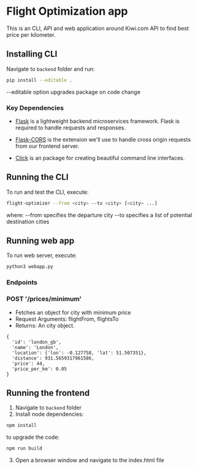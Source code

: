 # Flight Optimization app

This is an CLI, API and web application around Kiwi.com API to find best price per kilometer.

## Installing CLI

Navigate to `backend` folder and run:

```bash
pip install --editable .
```
  --editable option upgrades package on code change

### Key Dependencies

- [Flask](http://flask.pocoo.org/)  is a lightweight backend microservices framework. Flask is required to handle requests and responses.

- [Flask-CORS](https://flask-cors.readthedocs.io/en/latest/#) is the extension we'll use to handle cross origin requests from our frontend server.

- [Click](https://click.palletsprojects.com/en/8.0.x/) is an package for creating beautiful command line interfaces.

## Running the CLI

To run and test the CLI, execute:

```bash
flight-optimizer --from <city> --to <city> [<city> ...]
```
where:
  --from specifies the departure city
  --to specifies a list of potential destination cities

## Running web app

To run web server, execute:
```bash
python3 webapp.py
```

### Endpoints
### POST '/prices/minimum'
- Fetches an object for city with minimum price
- Request Arguments: flightFrom, flightsTo
- Returns: An city object.
```
{
  'id': 'london_gb',
  'name': 'London',
  'location': {'lon': -0.127758, 'lat': 51.507351},
  'distance': 931.5659317961586,
  'price': 44,
  'price_per_km': 0.05
}
```

## Running the frontend
1. Navigate to `backend` folder
2. Install node dependencies:
```bash
npm install
```
to upgrade the code:
```bash
npm run build
```
3. Open a browser window and navigate to the index.html file
